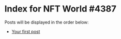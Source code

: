 # Index for NFT World #4387
Posts will be displayed in the order below:

- [Your first post](./001-first.md)


